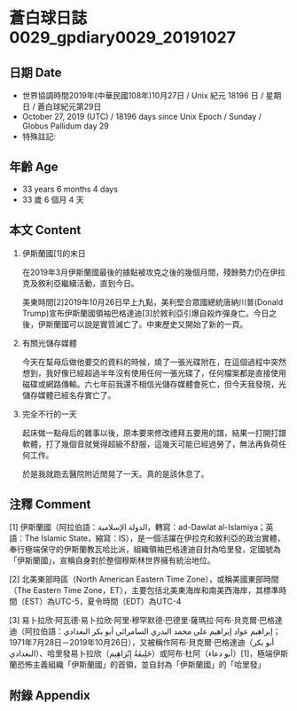 [_metadata_:encoding]: - "utf-8"
[_metadata_:fileformat]: - "markdown"
[_metadata_:MIME_type]: - "text/plain"
[_metadata_:markdown_version]: - "commonmark version 0.29"
[_metadata_:markdown_spec]: - "https://spec.commonmark.org/0.29/"

# 蒼白球日誌0029_gpdiary0029_20191027 #

## 日期 Date ##

* 世界協調時間2019年(中華民國108年)10月27日 / Unix 紀元 18196 日 / 星期日 / 蒼白球紀元第29日
* October 27, 2019 (UTC) / 18196 days since Unix Epoch / Sunday / Globus Pallidum day 29
* 特殊註記:

## 年齡 Age ##

* 33 years 6 months 4 days
* 33 歲 6 個月 4 天

## 本文 Content ##

1. 伊斯蘭國[1]的末日

    在2019年3月伊斯蘭國最後的據點被攻克之後的幾個月間，殘餘勢力仍在伊拉克及敘利亞繼續活動，直到今日。
    
    美東時間[2]2019年10月26日早上九點，美利堅合眾國總統唐納川普(Donald Trump)宣布伊斯蘭國領袖巴格達迪[3]於敘利亞引爆自殺炸彈身亡。今日之後，伊斯蘭國可以說是實質滅亡了。中東歷史又開始了新的一頁。

2. 有關光儲存媒體

    今天在幫母后做他要交的資料的時候，燒了一張光碟附在，在這個過程中突然想到，我好像已經超過半年沒有使用任何一張光碟了，任何檔案都是直接使用磁碟或網路傳輸。六七年前我還不相信光儲存媒體會死亡，但今天我發現，光儲存媒體已經名存實亡了。

3. 完全不行的一天

    起床做一點母后的雜事以後，原本要來修改禮拜五要用的譜，結果一打開打譜軟體，打了幾個音就覺得超級不舒服，這幾天可能已經過勞了，無法再負荷任何工作。

    於是我就跑去醫院附近閒晃了一天。真的是該休息了。
 

## 注釋 Comment ##

[1] 伊斯蘭國（阿拉伯語：الدولة الإسلامية‎，轉寫：ad-Dawlat al-Islamiya；英語：The Islamic State，縮寫：IS），是一個活躍在伊拉克和敘利亞的政治實體，奉行極端保守的伊斯蘭教瓦哈比派，組織領袖巴格達迪自封為哈里發，定國號為「伊斯蘭國」，宣稱自身對於整個穆斯林世界擁有統治地位。

[2] 北美東部時區（North American Eastern Time Zone），或稱美國東部時間（The Eastern Time Zone，ET），主要包括北美東海岸和南美西海岸，其標準時間（EST）為UTC-5，夏令時間（EDT）為UTC-4

[3] 易卜拉欣·阿瓦德·易卜拉欣·阿里·穆罕默德·巴德里·薩瑪拉·阿布·貝克爾·巴格達迪（阿拉伯語：إبراهيم عواد إبراهيم علي محمد البدري السامرائي أبو بكر البغدادي‎；1971年7月28日－2019年10月26日），又被稱作阿布·貝克爾·巴格達迪（أبو بكر البغدادي‎）、哈里發易卜拉欣（خَلِيفَةُ إِبْرَاهِيم‎）或阿布·杜阿（أبو دعاء‎）[1]，極端伊斯蘭恐怖主義組織「伊斯蘭國」的首領，並自封為「伊斯蘭國」的「哈里發」

## 附錄 Appendix ##

